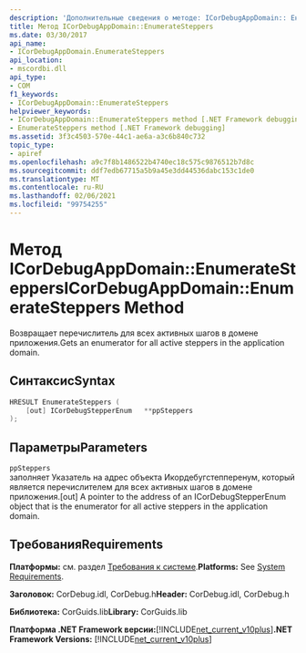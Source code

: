 ```yaml
---
description: 'Дополнительные сведения о методе: ICorDebugAppDomain:: Енумератестепперс'
title: Метод ICorDebugAppDomain::EnumerateSteppers
ms.date: 03/30/2017
api_name:
- ICorDebugAppDomain.EnumerateSteppers
api_location:
- mscordbi.dll
api_type:
- COM
f1_keywords:
- ICorDebugAppDomain::EnumerateSteppers
helpviewer_keywords:
- ICorDebugAppDomain::EnumerateSteppers method [.NET Framework debugging]
- EnumerateSteppers method [.NET Framework debugging]
ms.assetid: 3f3c4503-570e-44c1-ae6a-a3c6b840c732
topic_type:
- apiref
ms.openlocfilehash: a9c7f8b1486522b4740ec18c575c9876512b7d8c
ms.sourcegitcommit: ddf7edb67715a5b9a45e3dd44536dabc153c1de0
ms.translationtype: MT
ms.contentlocale: ru-RU
ms.lasthandoff: 02/06/2021
ms.locfileid: "99754255"
---
```

# <a name="icordebugappdomainenumeratesteppers-method"></a><span data-ttu-id="a2817-103">Метод ICorDebugAppDomain::EnumerateSteppers</span><span class="sxs-lookup"><span data-stu-id="a2817-103">ICorDebugAppDomain::EnumerateSteppers Method</span></span>

<span data-ttu-id="a2817-104">Возвращает перечислитель для всех активных шагов в домене приложения.</span><span class="sxs-lookup"><span data-stu-id="a2817-104">Gets an enumerator for all active steppers in the application domain.</span></span>  
  
## <a name="syntax"></a><span data-ttu-id="a2817-105">Синтаксис</span><span class="sxs-lookup"><span data-stu-id="a2817-105">Syntax</span></span>  
  
```cpp  
HRESULT EnumerateSteppers (  
    [out] ICorDebugStepperEnum   **ppSteppers  
);  
```  
  
## <a name="parameters"></a><span data-ttu-id="a2817-106">Параметры</span><span class="sxs-lookup"><span data-stu-id="a2817-106">Parameters</span></span>  

 `ppSteppers`  
 <span data-ttu-id="a2817-107">заполняет Указатель на адрес объекта Икордебугстепперенум, который является перечислителем для всех активных шагов в домене приложения.</span><span class="sxs-lookup"><span data-stu-id="a2817-107">[out] A pointer to the address of an ICorDebugStepperEnum object that is the enumerator for all active steppers in the application domain.</span></span>  
  
## <a name="requirements"></a><span data-ttu-id="a2817-108">Требования</span><span class="sxs-lookup"><span data-stu-id="a2817-108">Requirements</span></span>  

 <span data-ttu-id="a2817-109">**Платформы:** см. раздел [Требования к системе](../../get-started/system-requirements.md).</span><span class="sxs-lookup"><span data-stu-id="a2817-109">**Platforms:** See [System Requirements](../../get-started/system-requirements.md).</span></span>  
  
 <span data-ttu-id="a2817-110">**Заголовок:** CorDebug.idl, CorDebug.h</span><span class="sxs-lookup"><span data-stu-id="a2817-110">**Header:** CorDebug.idl, CorDebug.h</span></span>  
  
 <span data-ttu-id="a2817-111">**Библиотека:** CorGuids.lib</span><span class="sxs-lookup"><span data-stu-id="a2817-111">**Library:** CorGuids.lib</span></span>  
  
 <span data-ttu-id="a2817-112">**Платформа .NET Framework версии:**[!INCLUDE[net_current_v10plus](../../../../includes/net-current-v10plus-md.md)]</span><span class="sxs-lookup"><span data-stu-id="a2817-112">**.NET Framework Versions:** [!INCLUDE[net_current_v10plus](../../../../includes/net-current-v10plus-md.md)]</span></span>
